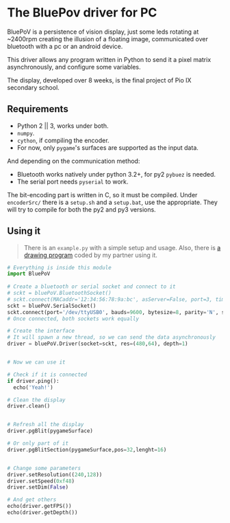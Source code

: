 The BluePov driver for PC
=========================

BluePoV is a persistence of vision display, 
just some leds rotating at ~2400rpm creating the illusion of a floating image, 
communicated over bluetooth with a pc or an android device.

This driver allows any program written in Python to send it a pixel matrix asynchronously,
and configure some variables.

The display, developed over 8 weeks, is the final project of Pio IX secondary school.


Requirements
------------

* Python 2 || 3, works under both.
* `numpy`.
* `cython`, if compiling the encoder.
* For now, only `pygame`'s surfaces are supported as the input data.

And depending on the communication method:
* Bluetooth works natively under python 3.2+, for py2 `pybuez` is needed.
* The serial port needs `pyserial` to work.

The bit-encoding part is written in C, so it must be compiled.
Under `encoderSrc/` there is a `setup.sh` and a `setup.bat`, use the appropriate.
They will try to compile for both the py2 and py3 versions.


Using it
--------

> There is an `example.py` with a simple setup and usage.
Also, there is [a drawing program](http://github.com/ABorgna/BluePoV-GUI) coded by my partner using it.

```python
# Everything is inside this module
import BluePoV
    
# Create a bluetooth or serial socket and connect to it
# sckt = bluePoV.BluetoothSocket()
# sckt.connect(MACaddr='12:34:56:78:9a:bc', asServer=False, port=3, timeout=0.1)
sckt = bluePoV.SerialSocket()
sckt.connect(port='/dev/ttyUSB0', bauds=9600, bytesize=8, parity='N', stopbits=1, timeout=0.01)
# Once connected, both sockets work equally

# Create the interface
# It will spawn a new thread, so we can send the data asynchronously
driver = bluePoV.Driver(socket=sckt, res=(480,64), depth=1)


# Now we can use it

# Check if it is connected
if driver.ping():
  echo('Yeah!')

# Clean the display
driver.clean()


# Refresh all the display
driver.pgBlit(pygameSurface)

# Or only part of it
driver.pgBlitSection(pygameSurface,pos=32,lenght=16)


# Change some parameters
driver.setResolution((240,128))
driver.setSpeed(0xf48)
driver.setDim(False)

# And get others
echo(driver.getFPS())
echo(driver.getDepth())

```
